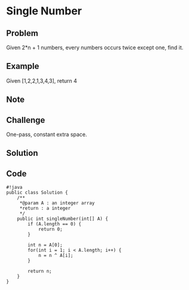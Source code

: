 Single Number
===


Problem
-------

Given 2*n + 1 numbers, every numbers occurs twice except one, find it.

Example
-------

Given [1,2,2,1,3,4,3], return 4

Note
---------

Challenge
---------

One-pass, constant extra space.

Solution
--------

Code
----

    #!java
    public class Solution {
    	/**
    	 *@param A : an integer array
    	 *return : a integer 
    	 */
    	public int singleNumber(int[] A) {
    		if (A.length == 0) {
    			return 0;
    		}
    
    		int n = A[0];
    		for(int i = 1; i < A.length; i++) {
    			n = n ^ A[i];
    		}
    
    		return n;
    	}
    }